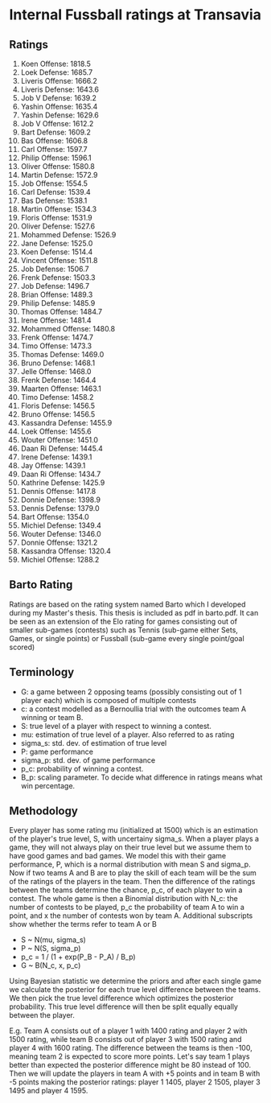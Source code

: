 # Internal Fussball ratings at Transavia
## Ratings
1. Koen Offense: 1818.5 
2. Loek Defense: 1685.7 
3. Liveris Offense: 1666.2 
4. Liveris Defense: 1643.6 
5. Job V Defense: 1639.2 
6. Yashin Offense: 1635.4 
7. Yashin Defense: 1629.6 
8. Job V Offense: 1612.2 
9. Bart Defense: 1609.2 
10. Bas Offense: 1606.8 
11. Carl Offense: 1597.7 
12. Philip Offense: 1596.1 
13. Oliver Offense: 1580.8 
14. Martin Defense: 1572.9 
15. Job Offense: 1554.5 
16. Carl Defense: 1539.4 
17. Bas Defense: 1538.1 
18. Martin Offense: 1534.3 
19. Floris Offense: 1531.9 
20. Oliver Defense: 1527.6 
21. Mohammed Defense: 1526.9 
22. Jane Defense: 1525.0 
23. Koen Defense: 1514.4 
24. Vincent Offense: 1511.8 
25. Job Defense: 1506.7 
26. Frenk  Defense: 1503.3 
27. Job  Defense: 1496.7 
28. Brian Offense: 1489.3 
29. Philip Defense: 1485.9 
30. Thomas Offense: 1484.7 
31. Irene Offense: 1481.4 
32. Mohammed Offense: 1480.8 
33. Frenk Offense: 1474.7 
34. Timo Offense: 1473.3 
35. Thomas Defense: 1469.0 
36. Bruno Defense: 1468.1 
37. Jelle Offense: 1468.0 
38. Frenk Defense: 1464.4 
39. Maarten Offense: 1463.1 
40. Timo Defense: 1458.2 
41. Floris Defense: 1456.5 
42. Bruno Offense: 1456.5 
43. Kassandra Defense: 1455.9 
44. Loek Offense: 1455.6 
45. Wouter Offense: 1451.0 
46. Daan Ri Defense: 1445.4 
47. Irene Defense: 1439.1 
48. Jay Offense: 1439.1 
49. Daan Ri Offense: 1434.7 
50. Kathrine Defense: 1425.9 
51. Dennis Offense: 1417.8 
52. Donnie Defense: 1398.9 
53. Dennis Defense: 1379.0 
54. Bart Offense: 1354.0 
55. Michiel Defense: 1349.4 
56. Wouter Defense: 1346.0 
57. Donnie Offense: 1321.2 
58. Kassandra Offense: 1320.4 
59. Michiel Offense: 1288.2 

## Barto Rating
Ratings are based on the rating system named Barto which I developed during my Master's thesis. This thesis is included as pdf in barto.pdf. It can be seen as an extension of the Elo rating for games consisting out of smaller sub-games (contests) such as Tennis (sub-game either Sets, Games, or single points) or Fussball (sub-game every single point/goal scored)
## Terminology
- G: a game between 2 opposing teams (possibly consisting out of 1 player each) which is composed of multiple contests
- c: a contest modelled as a Bernoullia trial with the outcomes team A winning or team B.
- S: true level of a player with respect to winning a contest.
- mu: estimation of true level of a player. Also referred to as rating
- sigma_s: std. dev. of estimation of true level
- P: game performance
- sigma_p: std. dev. of game performance
- p_c: probability of winning a contest.
- B_p: scaling parameter. To decide what difference in ratings means what win percentage.
## Methodology
Every player has some rating mu (initialized at 1500) which is an estimation of the player's true level, S, with uncertainy sigma_s. When a player plays a game, they will not always play on their true level but we assume them to have good games and bad games. We model this with their game performance, P, which is a normal distribution with mean S and sigma_p. Now if two teams A and B are to play the skill of each team will be the sum of the ratings of the players in the team. Then the difference of the ratings between the teams determine the chance, p_c, of each player to win a contest. The whole game is then a Binomial distribution with N_c: the number of contests to be played, p_c the probability of team A to win a point, and x the number of contests won by team A. Additional subscripts show whether the terms refer to team A or B
- S ~ N(mu, sigma_s)
- P ~ N(S, sigma_p)
- p_c = 1 / (1 + exp(P_B - P_A) / B_p)
- G ~ B(N_c, x, p_c)

Using Bayesian statistic we determine the priors and after each single game we calculate the posterior for each true level difference between the teams. We then pick the true level difference which optimizes the posterior probability. This true level difference will then be split equally equally between the player. 

E.g. Team A consists out of a player 1 with 1400 rating and player 2 with 1500 rating, while team B consists out of player 3 with 1500 rating and player 4 with 1600 rating. The difference between the teams is then -100, meaning team 2 is expected to score more points. Let's say team 1 plays better than expected the posterior difference might be 80 instead of 100. Then we will update the players in team A with +5 points and in team B with -5 points making the posterior ratings: player 1 1405, player 2 1505, player 3 1495 and player 4 1595.